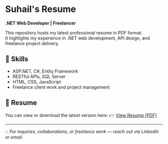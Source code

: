 # Suhail's Resume

**.NET Web Developer | Freelancer**

This repository hosts my latest professional resume in PDF format.  
It highlights my experience in .NET web development, API design, and freelance project delivery.

## 🔧 Skills
- ASP.NET, C#, Entity Framework
- RESTful APIs, SQL Server
- HTML, CSS, JavaScript
- Freelance client work and project management

## 📄 Resume
You can view or download the latest version here:
👉 [View Resume (PDF)](https://raw.githubusercontent.com/Suhail-PVT/Resume/main/Resume.pdf)

---

💡 *For inquiries, collaborations, or freelance work — reach out via LinkedIn or email.*

